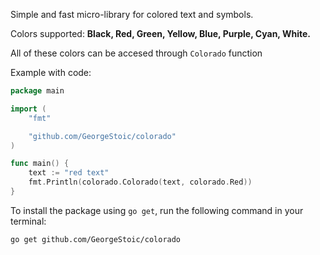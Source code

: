 Simple and fast micro-library for colored text and symbols.

Colors supported: <strong>Black, Red, Green, Yellow, Blue, Purple, Cyan, White.</strong>

All of these colors can be accesed through `Colorado` function

Example with code: 

```go
package main

import (
	"fmt"

	"github.com/GeorgeStoic/colorado"
)

func main() {
	text := "red text"
	fmt.Println(colorado.Colorado(text, colorado.Red))
}

```
To install the package using `go get`, run the following command in your terminal:

``go get github.com/GeorgeStoic/colorado``
